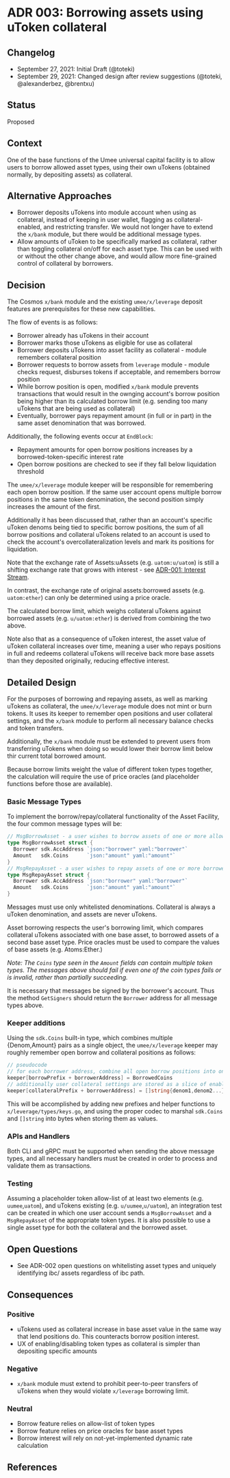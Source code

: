 # ADR 003: Borrowing assets using uToken collateral

## Changelog

- September 27, 2021: Initial Draft (@toteki)
- September 29, 2021: Changed design after review suggestions (@toteki, @alexanderbez, @brentxu)

## Status

Proposed

## Context

One of the base functions of the Umee universal capital facility is to allow users to borrow allowed asset types, using their own uTokens (obtained normally, by depositing assets) as collateral.

## Alternative Approaches

- Borrower deposits uTokens into module account when using as collateral, instead of keeping in user wallet, flagging as collateral-enabled, and restricting transfer. We would not longer have to extend the `x/bank` module, but there would be additional message types.
- Allow amounts of uToken to be specifically marked as collateral, rather than toggling collateral on/off for each asset type. This can be used with or without the other change above, and would allow more fine-grained control of collateral by borrowers.

## Decision

The Cosmos `x/bank` module and the existing `umee/x/leverage` deposit features are prerequisites for these new capabilities.

The flow of events is as follows:
- Borrower already has uTokens in their account
- Borrower marks those uTokens as eligible for use as collateral
- Borrower deposits uTokens into asset facility as collateral - module remembers collateral position
- Borrower requests to borrow assets from `leverage` module - module checks request, disburses tokens if acceptable, and remembers borrow position
- While borrow position is open, modified `x/bank` module prevents transactions that would result in the ownging account's borrow position being higher than its calculated borrow limit (e.g. sending too many uTokens that are being used as collateral)
- Eventually, borrower pays repayment amount (in full or in part) in the same asset denomination that was borrowed.

Additionally, the following events occur at `EndBlock`:
- Repayment amounts for open borrow positions increases by a borrowed-token-specific interest rate
- Open borrow positions are checked to see if they fall below liquidation threshold

The `umee/x/leverage` module keeper will be responsible for remembering each open borrow position.
If the same user account opens multiple borrow positions in the same token denomination, the second position simply increases the amount of the first.

Additionally it has been discussed that, rather than an account's specific uToken denoms being tied to specific borrow positions, the sum of all borrow positions and collateral uTokens related to an account is used to check the account's overcollateralization levels and mark its positions for liquidation.

Note that the exchange rate of Assets:uAssets (e.g. `uatom:u/uatom`) is still a shifting exchange rate that grows with interest - see [ADR-001: Interest Stream](./ADR-001-interest-stream.md).

In contrast, the exchange rate of original assets:borrowed assets (e.g. `uatom:ether`) can only be determined using a price oracle.

The calculated borrow limit, which weighs collateral uTokens against borrowed assets (e.g. `u/uatom:ether`) is derived from combining the two above.

Note also that as a consequence of uToken interest, the asset value of uToken collateral increases over time, meaning a user who repays positions in full and redeems collateral uTokens will receive back more base assets than they deposited originally, reducing effective interest.

## Detailed Design

For the purposes of borrowing and repaying assets, as well as marking uTokens as collateral, the `umee/x/leverage` module does not mint or burn tokens. It uses its keeper to remember open positions and user collateral settings, and the `x/bank` module to perform all necessary balance checks and token transfers.

Additionally, the `x/bank` module must be extended to prevent users from transferring uTokens when doing so would lower their borrow limit below thir current total borrowed amount.

Because borrow limits weight the value of different token types together, the calculation will require the use of price oracles (and placeholder functions before those are available).

### Basic Message Types

To implement the borrow/repay/collateral functionality of the Asset Facility, the four common message types will be:
```go
// MsgBorrowAsset - a user wishes to borrow assets of one or more allowed types
type MsgBorrowAsset struct {
  Borrower sdk.AccAddress `json:"borrower" yaml:"borrower"`
  Amount   sdk.Coins      `json:"amount" yaml:"amount"`
}
// MsgRepayAsset - a user wishes to repay assets of one or more borrowed types
type MsgRepayAsset struct {
  Borrower sdk.AccAddress `json:"borrower" yaml:"borrower"`
  Amount   sdk.Coins      `json:"amount" yaml:"amount"`
}
```
Messages must use only whitelisted denominations. Collateral is always a uToken denomination, and assets are never uTokens.

Asset borrowing respects the user's borrowing limit, which compares collateral uTokens associated with one base asset, to borrowed assets of a second base asset type. Price oracles must be used to compare the values of base assets (e.g. Atoms:Ether.)

_Note: The `Coins` type seen in the `Amount` fields can contain multiple token types. The messages above should fail if even one of the coin types fails or is invalid, rather than partially succeeding._

It is necessary that messages be signed by the borrower's account. Thus the method `GetSigners` should return the `Borrower` address for all message types above.

### Keeper additions

Using the `sdk.Coins` built-in type, which combines multiple {Denom,Amount} pairs as a single object, the `umee/x/leverage` keeper may roughly remember open borrow and collateral positions as follows:

```go
// pseudocode
// for each borrower address, combine all open borrow positions into one sdk.Coins object:
keeper[borrowPrefix + borrowerAddress] = BorrowedCoins
// additionally user collateral settings are stored as a slice of enabled denoms
keeper[collateralPrefix + borrowerAddress] = []string{denom1,denom2...}
```

This will be accomplished by adding new prefixes and helper functions to `x/leverage/types/keys.go`, and using the proper codec to marshal `sdk.Coins` and `[]string` into bytes when storing them as values.

### APIs and Handlers
Both CLI and gRPC must be supported when sending the above message types, and all necessary handlers must be created in order to process and validate them as transactions.

### Testing

Assuming a placeholder token allow-list of at least two elements (e.g. `uumee`,`uatom`), and uTokens existing (e.g. `u/uumee`,`u/uatom`), an integration test can be created in which one user account sends a `MsgBorrowAsset` and a `MsgRepayAsset` of the appropriate token types. It is also possible to use a single asset type for both the collateral and the borrowed asset.

## Open Questions
- See ADR-002 open questions on whitelisting asset types and uniquely identifying ibc/ assets regardless of ibc path.

## Consequences

### Positive
- uTokens used as collateral increase in base asset value in the same way that lend positions do. This counteracts borrow position interest.
- UX of enabling/disabling token types as collateral is simpler than depositing specific amounts

### Negative
- `x/bank` module must extend to prohibit peer-to-peer transfers of uTokens when they would violate `x/leverage` borrowing limit.

### Neutral
- Borrow feature relies on allow-list of token types
- Borrow feature relies on price oracles for base asset types
- Borrow interest will rely on not-yet-implemented dynamic rate calculation

## References
